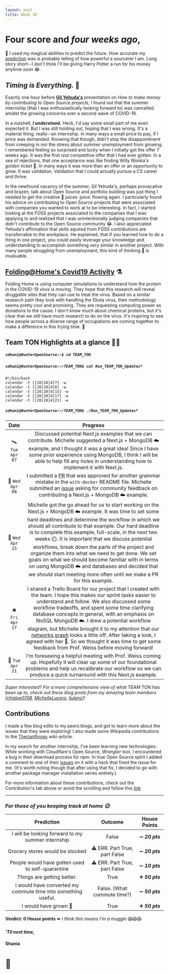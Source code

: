 ```yaml
---
layout: post
title: Week 10
---
```


# Four score and *four weeks ago*, 

:crystal_ball: I used my magical abilities to predict the future. How accurate my [prediction](https://hunter-college-ossd-spr-2020.github.io/sdhani-weekly/week08/) was is probably telling of how powerful a sourcerer I am. Long story short--I don't think I'll be giving Harry Potter a run for his money anytime *soon* :joy:.

## ***Timing is Everything.*** :leaves:
                  
                  
Exactly one hour before  **[Gil Yehuda's](https://www.linkedin.com/in/gilyehuda)**  presentation on *How to make money by contributing to Open Source projects*, I found out that the summer internship (that I was enthusiastically looking forward to) was cancelled amidst the growing concerns over a second wave of COVID-19. 

In a nutshell, ***I understood.*** Heck, I'd say some small part of me even expected it. But I was still holding out, hoping that I was wrong. It's a material thing, really--an internship. In many ways a small price to pay, if I price was demanded. Knowing that though, didn't stop the disappointment from creeping in nor the stress about summer unemployment from growing. I remembered feeling so surprised and *lucky* when I initially got the offer 7 weeks ago. It was the first *real* competitive offer that I had ever gotten. In a sea of rejections, that one acceptance was like finding Willy Wonka's *golden ticket* :chocolate_bar:. In many ways it was more than an offer or an opportunity to grow. It was validation. Validation that I could actually pursue a CS career and thrive. 

In the newfound vacancy of the summer, Gil Yehuda's, perhaps provacative and brazen, talk about Open Source and portfolio building was just thing I needed to get the creative :art: juices :juice: flowing again. I particularly found his advice on contributing to Open Source projects that were associated with companies you wanted to work at to be interesting. In fact, I started looking at the FOSS projects associated to the companies that I was applying to and realized that I was unintentionally judging companies that didn't contribute to the Open Source community :joy:. I also appreciated Yehuda's affirmation that skills aquired from FOSS contributions are transferrable to the workplace. He explained, that if you learned how to do a thing in one project, you could easily leverage your knowledge and understanding to accomplish something very similar in  another project. With many people struggling from unemployment, this kind of thinking :thinking: is invaluable.


## [Folding@Home's Covid19 Activity](https://foldingathome.org/covid19/) :alembic:

Folding Home is using computer simulations to understand how the protein in the COVID-19 virus is moving. They hope that this research will reveal *druggable* sites that they can use to treat the virus. Based on a similar research path they took with handling the Ebola virus, their methodology seems pretty cool and promising. They are requesting computing power as donations to the cause. I don't know much about chemical proteins, but it's clear that we still have much research to do on the virus. It's inspiring to see how people across a diverse range of occupations are coming together to make a difference in this trying time. :microscope:

## Team TON Highlights at a glance :woman_juggling:

##### `sdhani@HunterOpenSource:~$ cd TEAM_TON`
##### `sdhani@HunterOpenSource:~/TEAM_TON$ cat Run_TEAM_TON_Updates*`

```Shell
#!/bin/bash
calendar -t [[20]20]4]7] -w 
calendar -t [[20]20]4]8] -w 
calendar -t [[20]20]4]15] -w 
calendar -t [[20]20]4]17] -w 
calendar -t [[20]20]4]21] -w 
```

##### `sdhani@HunterOpenSource:~/TEAM_TON$ ./Run_TEAM_TON_Updates*`

|  Date   |  Progress |
|:------:|:---:|
|:artificial_satellite: `Tue Apr 07` | Discussed potential Next.js examples that we can contribute. Michelle suggested a Next.js + MongoDB :cloud: example, and I thought it was a great idea! Since I have some prior experience using MongoDB, I think I will be able to help fill any holes in understanding how to implement it with Next.js. |
|:vibration_mode: `Wed Apr 08` | I submitted a [PR](https://github.com/zeit/next.js/pull/11760) that was approved for another grammar mistake in the `with-docker` README file. Michelle submitted an [issue](https://github.com/zeit/next.js/issues/11756) asking for community feedback on contributing a Next.js + MongoDB :cloud: example. |
|:call_me_hand:  `Wed Apr 15` | Michelle got the go ahead for us to start working on the Next.js + MongoDB :cloud: example. It was time to set some hard deadlines and determine the workflow in which we should all contribute to that example. Our hard deadline is to complete this example, full-scale, in the next two weeks :timer_clock:. It is important that we discuss potential workflows, break down the parts of the project and organize them into what we need to get done. We set goals on what we should become familiar with in terms on using MongoDB :cloud: and databases and decided that we should start meeting more often until we make a PR for this example. |
|:bellhop_bell: `Fri Apr 17` | I shared a Trello Board for our project that I created with the team. I hope this makes our sprint tasks easier to understand and follow. We also discussed some workflow tradeoffs, and spent some time clarifying database concepts in general, with an emphasis on NoSQL MongoDB :cloud:. I drew a potential workflow diagram, but Michelle brought it to my attention that our [networks graph](https://github.com/hunter-college-ossd-spr-2020/next.js/network) looks a little off. After taking a look, I agreed with her :100:. So we thought it was time to get some feedback from Prof. Weiss before moving forward! |
|:crystal_ball: `Tue Apr 21` | I'm foreseeing a helpful meeting with Prof. Weiss coming up. Hopefully it will clear up some of our foundational problems and help us recalibrate our workflow so we can produce a quick turnaround with this Next.js example. |

*Super interested? For a more comprehensive view of what TEAM TON has been up to, check out these blog posts from my amazing team members [[chislee0708](https://hunter-college-ossd-spr-2020.github.io/chislee0708-weekly/week10/), [MichelleLucero](https://hunter-college-ossd-spr-2020.github.io/MichelleLucero-weekly/week10/), [liulanz](https://hunter-college-ossd-spr-2020.github.io/liulanz-weekly/week10/)]!*


## Contributions

I made a few blog edits to my peers blogs, and got to learn more about the issues that they were exploring! I also made some Wikipedia contributions to the [Therianthropy](https://en.wikipedia.org/wiki/Therianthropy) wiki-article. 

In my search for another internship, I've been learning new technologies. While working with Cloudflare's Open Source, *Wrangler* tool, I encountered a bug in their download process for npm. In true Open Source spirit I added a comment to one of their [issues](https://github.com/cloudflare/wrangler/issues/266) on it with a hack that fixed the issue for me. (It's worth noting though that after using that fix, I decided to go with another package manager installation series entirely.)  

For more information about these contributions, check out the Contribution's tab above or avoid the scrolling and follow this [link](https://hunter-college-ossd-spr-2020.github.io/sdhani-weekly/contributions/)

---

### ***For those of you keeping track at home :wink:***


| Prediction | Outcome | House Points |
|:----:|:----:|:---:|
| I will be looking forward to my summer internship | False | :heavy_minus_sign: ***20 pts*** |
| Grocery stores would be stocked | :warning: ERR. Part True, part False | :heavy_minus_sign: ***20 pts*** |
| People would have gotten used to self-quarantine | :warning: ERR. Part True, part False | :heavy_minus_sign: ***10 pts*** |
| Things are getting better. | True | :heavy_plus_sign: ***50 pts*** |
| I would have converted my commute time into something useful. | False. (What commute time?) | :heavy_minus_sign: ***50 pts*** |
| I would have grown :seedling: | True | :heavy_plus_sign: ***50 pts*** |


**Verdict: 0 House points** :arrow_left: *I think this means I'm a muggle* :scream::scream::scream:



#### *'Til next time,*
#### Shania
# :mushroom:
